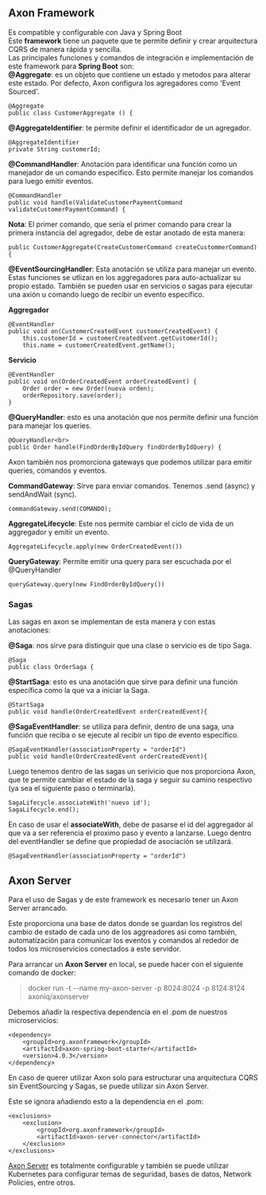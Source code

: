 ## Axon Framework
Es compatible y configurable con Java y Spring Boot<br>
Este **framework** tiene un paquete que te permite definir y crear arquitectura CQRS de manera rápida y sencilla.<br>
Las principales funciones y comandos de integración e implementación de este framework para **Spring Boot** son:<br>
**@Aggregate**: es un objeto que contiene un estado y metodos para alterar este estado. Por defecto, Axon configura los agregadores como 'Event Sourced'.

```
@Aggregate
public class CustomerAggregate () {
```

**@AggregateIdentifier**: te permite definir el identificador de un agregador.

```
@AggregateIdentifier
private String customerId;
```

**@CommandHandler**: Anotación para identificar una función como un manejador de un comando específico. Esto permite manejar los comandos para luego emitir eventos.
```
@CommandHandler
public void handle(ValidateCustomerPaymentCommand validateCustomerPaymentCommand) {
```

**Nota**: El primer comando, que sería el primer comando para crear la primera instancia del agregador, debe de estar anotado de esta manera:

```@CommandHandler
public CustomerAggregate(CreateCustomerCommand createCustommerCommand) {
```

**@EventSourcingHandler**: Esta anotación se utiliza para manejar un evento. Estas funciones se utlizan en los aggregadores para auto-actualizar su propio estado. También se pueden usar en servicios o sagas para ejecutar una axión u comando luego de recibir un evento específico.

**Aggregador**

```
@EventHandler
public void on(CustomerCreatedEvent customerCreatedEvent) { 
    this.customerId = customerCreatedEvent.getCustomerId();
    this.name = customerCreatedEvent.getName();
```

**Servicio**

```
@EventHandler
public void on(OrderCreatedEvent orderCreatedEvent) {
    Order order = new Order(nueva orden); 
    orderRepository.save(order);
}
```

**@QueryHandler**: esto es una anotación que nos permite definir una función para manejar los queries.

```
@QueryHandler<br>
public Order handle(FindOrderByIdQuery findOrderByIdQuery) {
```

Axon también nos promorciona gateways que podemos utilizar para emitir queries, comandos y eventos.

**CommandGateway**: Sirve para enviar comandos. Tenemos .send (async) y sendAndWait (sync).

```
commandGateway.send(COMANDO);
```

**AggregateLifecycle**: Este nos permite cambiar el ciclo de vida de un aggregador y emitir un evento.

```
AggregateLifecycle.apply(new OrderCreatedEvent())
```

**QueryGateway**: Permite emitir una query para ser escuchada por el @QueryHandler

```
queryGateway.query(new FindOrderByIdQuery())
```

### Sagas
Las sagas en axon se implementan de esta manera y con estas anotaciones:

**@Saga**: nos sirve para distinguir que una clase o servicio es de tipo Saga.

```
@Saga
public class OrderSaga {
```

**@StartSaga**: esto es una anotación que sirve para definir una función específica como la que va a iniciar la Saga.

```
@StartSaga
public void handle(OrderCreatedEvent orderCreatedEvent){
```

**@SagaEventHandler**: se utiliza para definir, dentro de una saga, una función que reciba o se ejecute al recibir un tipo de evento específico.

```
@SagaEventHandler(associationProperty = "orderId")
public void handle(OrderCreatedEvent orderCreatedEvent){
```

Luego tenemos dentro de las sagas un serivicio que nos proporciona Axon, que te permite cambiar el estado de la saga y seguir su camino respectivo (ya sea el siguiente paso o terminarla).

```
SagaLifecycle.associateWith('nuevo id');
SagaLifecycle.end();
```

En caso de usar el **associateWith**, debe de pasarse el id del aggregador al que va a ser referencia el proximo paso y evento a lanzarse. Luego dentro del eventHandler se define que propiedad de asociación se utilizará.

```
@SagaEventHandler(associationProperty = "orderId")
```

## Axon Server

Para el uso de Sagas y de este framework es necesario tener un Axon Server arrancado.

Este proporciona una base de datos donde se guardan los registros del cambio de estado de cada uno de los aggreadores asi como también, automatización para comunicar los eventos y comandos al rededor de todos los microservicios conectados a este servidor.

Para arrancar un **Axon Server** en local, se puede hacer con el siguiente comando de docker: 

> docker run -t --name my-axon-server -p 8024:8024 -p 8124:8124 axoniq/axonserver

Debemos añadir la respectiva dependencia en el .pom de nuestros microservicios: 

```
<dependency>
    <groupId>org.axonframework</groupId> 
    <artifactId>axon-spring-boot-starter</artifactId> 
    <version>4.0.3</version>
</dependency>
``` 

En caso de querer utilizar Axon solo para estructurar una arquitectura CQRS sin EventSourcing y Sagas, se puede utilizar sin Axon Server. 

Este se ignora añadiendo esto a la dependencia en el .pom:

```
<exclusions>
    <exclusion> 
        <groupId>org.axonframework</groupId>
        <artifactId>axon-server-connector</artifactId> 
    </exclusion>
</exclusions>
```

[Axon Server](https://docs.axoniq.io/reference-guide/axon-server/introduction) es totalmente configurable y también se puede utilizar Kubernetes para configurar temas de seguridad, bases de datos, Network Policies, entre otros.